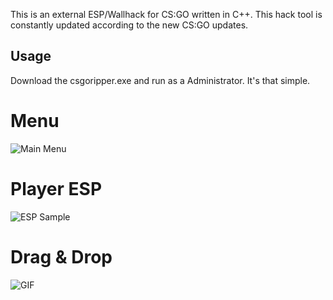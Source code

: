 This is an external ESP/Wallhack for CS:GO written in C++. This hack tool is constantly updated according to the new CS:GO updates.

## Usage
Download the csgoripper.exe and run as a Administrator. It's that simple.

# Menu
![Main Menu](https://github.com/csgoripper/csgoripper/blob/master/csripper.png?raw=true)

# Player ESP
![ESP Sample](https://github.com/csgoripper/csgoripper/blob/master/espripper.png?raw=true)

# Drag & Drop
![GIF](https://github.com/csgoripper/csgoripper/blob/master/gifripper.gif?raw=true)

